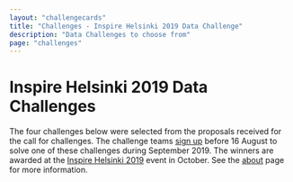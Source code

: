 ```yaml
---
layout: "challengecards"
title: "Challenges - Inspire Helsinki 2019 Data Challenge"
description: "Data Challenges to choose from"
page: "challenges"
---
```

# Inspire Helsinki 2019 Data Challenges

The four challenges below were selected from the proposals received for the call for challenges. The challenge teams [sign up](./signup.html) before 16 August to
solve one of these challenges during September 2019. The winners are awarded at the [Inspire Helsinki 2019](https://www.inspire-helsinki-2019.fi/) event in October.
See the [about](./about.html) page for more information.

